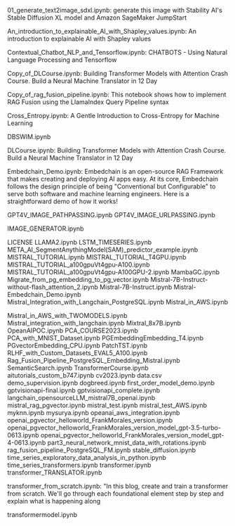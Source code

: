01_generate_text2image_sdxl.ipynb:  generate this image with Stability AI's Stable Diffusion XL model and Amazon SageMaker JumpStart
 
An_introduction_to_explainable_AI_with_Shapley_values.ipynb:  An introduction to explainable AI with Shapley values

Contextual_Chatbot_NLP_and_Tensorflow.ipynb: CHATBOTS - Using Natural Language Processing and Tensorflow

Copy_of_DLCourse.ipynb: Building Transformer Models with Attention Crash Course. Build a Neural Machine Translator in 12 Day

Copy_of_rag_fusion_pipeline.ipynb: This notebook shows how to implement RAG Fusion using the LlamaIndex Query Pipeline syntax

Cross_Entropy.ipynb: A Gentle Introduction to Cross-Entropy for Machine Learning

DBSWIM.ipynb

DLCourse.ipynb: Building Transformer Models with Attention Crash Course. Build a Neural Machine Translator in 12 Day

Embedchain_Demo.ipynb: Embedchain is an open-source RAG Framework that makes creating and deploying AI apps easy. At its core, Embedchain follows the design principle of being "Conventional but Configurable" to serve both software and machine learning engineers. Here is a straightforward demo of how it works!

GPT4V_IMAGE_PATHPASSING.ipynb
GPT4V_IMAGE_URLPASSING.ipynb

IMAGE_GENERATOR.ipynb

LICENSE
LLAMA2.ipynb
LSTM_TIMESERIES.ipynb
META_AI_SegmentAnythingModel(SAM)_predictor_example.ipynb
MISTRAL_TUTORIAL.ipynb
MISTRAL_TUTORIAL_T4GPU.ipynb
MISTRAL_TUTORIAL_a100gpuVt4gpu-A100.ipynb
MISTRAL_TUTORIAL_a100gpuVt4gpu-A100GPU-2.ipynb
MambaGC.ipynb
Migrate_from_pg_embedding_to_pg_vector.ipynb
Mistral-7B-Instruct-without-flash_attention_2.ipynb
Mistral-7B-Instruct.ipynb
Mistral-Embedchain_Demo.ipynb
Mistral_Integration_with_Langchain_PostgreSQL.ipynb
Mistral_in_AWS.ipynb

Mistral_in_AWS_with_TWOMODELS.ipynb
Mistral_integration_with_langchain.ipynb
Mixtral_8x7B.ipynb
OpeanAIPOC.ipynb
PCA_COURSE2023.ipynb
PCA_with_MNIST_Dataset.ipynb
PGEmbeddingEmbedding_T4.ipynb
PGvectorEmbedding_CPU.ipynb
PatchTST.ipynb
RLHF_with_Custom_Datasets_EVAL5_A100.ipynb
Rag_Fusion_Pipeline_PostgreSQL_Embedding_Mistral.ipynb
SemanticSearch.ipynb
TransformerCourse.ipynb
aitutorials_custom_b747.ipynb
cv2023.ipynb
data.csv
demo_supervision.ipynb
dogbreed.ipynb
first_order_model_demo.ipynb
gptvisionapi-final.ipynb
gptvisionapi_complete.ipynb
langchain_opensourceLLM_mistral7B_openai.ipynb
mistral_rag_pgvector.ipynb
mistral_test.ipynb
mistral_test_AWS.ipynb
myknn.ipynb
mysurya.ipynb
opeanai_aws_integration.ipynb
openai_pgvector_helloworld_FrankMorales_version.ipynb
openai_pgvector_helloworld_FrankMorales_version_model_gpt-3.5-turbo-0613.ipynb
openai_pgvector_helloworld_FrankMorales_version_model_gpt-4-0613.ipynb
part3_neural_network_mnist_data_with_rotations.ipynb
rag_fusion_pipeline_PostgreSQL_FM.ipynb
stable_diffusion.ipynb
time_series_exploratory_data_analysis_in_python.ipynb
time_series_transformers.ipynb
transformer.ipynb
transformer_TRANSLATOR.ipynb

transformer_from_scratch.ipynb:    "In this blog, create and train a transformer from scratch. We'll go through each foundational element step by step and explain what is happening along 

transformermodel.ipynb
